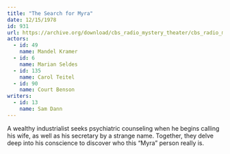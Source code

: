```yaml
---
title: "The Search for Myra"
date: 12/15/1978
id: 931
url: https://archive.org/download/cbs_radio_mystery_theater/cbs_radio_mystery_theater-0901-0950.zip/cbs_radio_mystery_theater-0901-0950%2Fcbsrmt_0931_the_search_for_myra.mp3
actors:  
  - id: 49
    name: Mandel Kramer  
  - id: 6
    name: Marian Seldes  
  - id: 135
    name: Carol Teitel  
  - id: 90
    name: Court Benson
writers:  
  - id: 13
    name: Sam Dann
---
```

A wealthy industrialist seeks psychiatric counseling when he begins calling his wife, as well as his secretary by a strange name. Together, they delve deep into his conscience to discover who this “Myra” person really is.